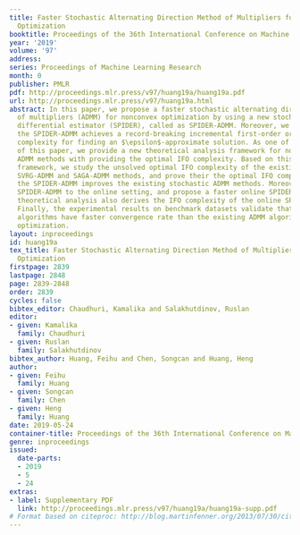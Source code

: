 ```yaml
---
title: Faster Stochastic Alternating Direction Method of Multipliers for Nonconvex
  Optimization
booktitle: Proceedings of the 36th International Conference on Machine Learning
year: '2019'
volume: '97'
address: 
series: Proceedings of Machine Learning Research
month: 0
publisher: PMLR
pdf: http://proceedings.mlr.press/v97/huang19a/huang19a.pdf
url: http://proceedings.mlr.press/v97/huang19a.html
abstract: In this paper, we propose a faster stochastic alternating direction method
  of multipliers (ADMM) for nonconvex optimization by using a new stochastic path-integrated
  differential estimator (SPIDER), called as SPIDER-ADMM. Moreover, we prove that
  the SPIDER-ADMM achieves a record-breaking incremental first-order oracle (IFO)
  complexity for finding an $\epsilon$-approximate solution. As one of major contribution
  of this paper, we provide a new theoretical analysis framework for nonconvex stochastic
  ADMM methods with providing the optimal IFO complexity. Based on this new analysis
  framework, we study the unsolved optimal IFO complexity of the existing non-convex
  SVRG-ADMM and SAGA-ADMM methods, and prove their the optimal IFO complexity. Thus,
  the SPIDER-ADMM improves the existing stochastic ADMM methods. Moreover, we extend
  SPIDER-ADMM to the online setting, and propose a faster online SPIDER-ADMM. Our
  theoretical analysis also derives the IFO complexity of the online SPIDER-ADMM.
  Finally, the experimental results on benchmark datasets validate that the proposed
  algorithms have faster convergence rate than the existing ADMM algorithms for nonconvex
  optimization.
layout: inproceedings
id: huang19a
tex_title: Faster Stochastic Alternating Direction Method of Multipliers for Nonconvex
  Optimization
firstpage: 2839
lastpage: 2848
page: 2839-2848
order: 2839
cycles: false
bibtex_editor: Chaudhuri, Kamalika and Salakhutdinov, Ruslan
editor:
- given: Kamalika
  family: Chaudhuri
- given: Ruslan
  family: Salakhutdinov
bibtex_author: Huang, Feihu and Chen, Songcan and Huang, Heng
author:
- given: Feihu
  family: Huang
- given: Songcan
  family: Chen
- given: Heng
  family: Huang
date: 2019-05-24
container-title: Proceedings of the 36th International Conference on Machine Learning
genre: inproceedings
issued:
  date-parts:
  - 2019
  - 5
  - 24
extras:
- label: Supplementary PDF
  link: http://proceedings.mlr.press/v97/huang19a/huang19a-supp.pdf
# Format based on citeproc: http://blog.martinfenner.org/2013/07/30/citeproc-yaml-for-bibliographies/
---
```

